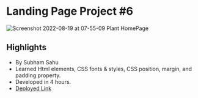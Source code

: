 # Landing Page Project #6
![Screenshot 2022-08-19 at 07-55-09 Plant HomePage](https://user-images.githubusercontent.com/43786036/185529311-a3ef8884-b2b1-4132-92b7-0046eeab7e67.png)

## Highlights
- By Subham Sahu
- Learned Html elements, CSS fonts & styles, CSS position, margin, and padding property.
- Developed in 4 hours.
- [Deployed Link](https://earnest-pithivier-df1f2d.netlify.app/)
